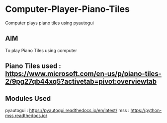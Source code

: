 # Computer-Player-Piano-Tiles
Computer plays piano tiles using pyautogui

## AIM 
To play Piano Tiles using computer

## Piano Tiles used : https://www.microsoft.com/en-us/p/piano-tiles-2/9pg27qb44xq5?activetab=pivot:overviewtab

## Modules Used
pyautogui : https://pyautogui.readthedocs.io/en/latest/
mss : https://python-mss.readthedocs.io/
